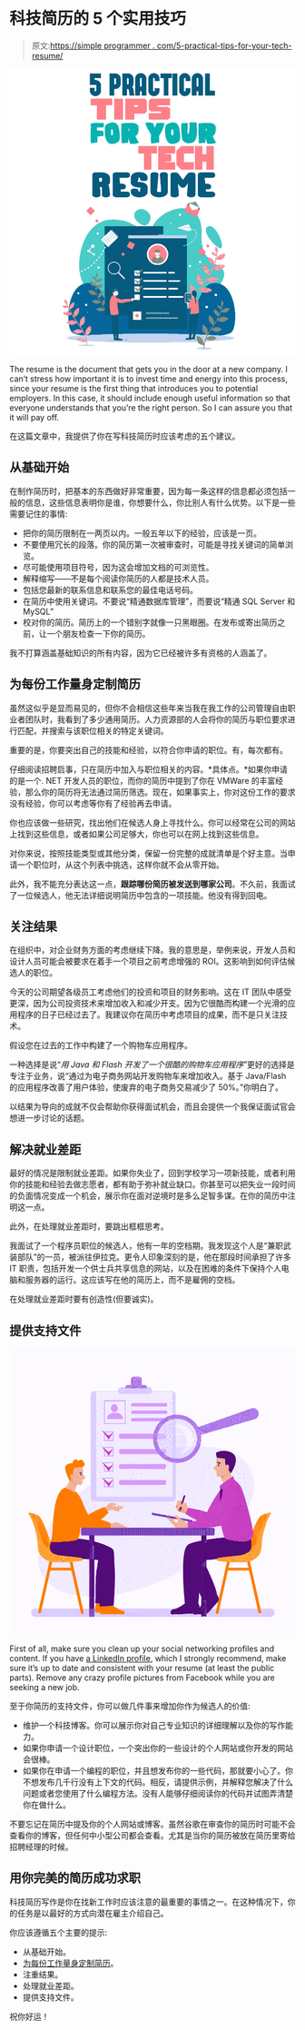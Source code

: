 # 科技简历的 5 个实用技巧

> 原文:[https://simple programmer . com/5-practical-tips-for-your-tech-resume/](https://simpleprogrammer.com/5-practical-tips-for-your-tech-resume/)

![tech resume](img/d916274b45e523428216c2807f2faba9.png)

The resume is the document that gets you in the door at a new company. I can’t stress how important it is to invest time and energy into this process, since your resume is the first thing that introduces you to potential employers. In this case, it should include enough useful information so that everyone understands that you’re the right person. So I can assure you that it will pay off.

在这篇文章中，我提供了你在写科技简历时应该考虑的五个建议。

## 从基础开始

在制作简历时，把基本的东西做好非常重要，因为每一条这样的信息都必须包括一般的信息，这些信息表明你是谁，你想要什么，你比别人有什么优势。以下是一些需要记住的事情:

*   把你的简历限制在一两页以内。一般五年以下的经验，应该是一页。
*   不要使用冗长的段落。你的简历第一次被审查时，可能是寻找关键词的简单浏览。
*   尽可能使用项目符号，因为这会增加文档的可浏览性。
*   解释缩写——不是每个阅读你简历的人都是技术人员。
*   包括您最新的联系信息和联系您的最佳电话号码。
*   在简历中使用关键词。不要说“精通数据库管理”，而要说“精通 SQL Server 和 MySQL”
*   校对你的简历。简历上的一个错别字就像一只黑眼圈。在发布或寄出简历之前，让一个朋友检查一下你的简历。

我不打算涵盖基础知识的所有内容，因为它已经被许多有资格的人涵盖了。

## 为每份工作量身定制简历

虽然这似乎是显而易见的，但你不会相信这些年来当我在我工作的公司管理自由职业者团队时，我看到了多少通用简历。人力资源部的人会将你的简历与职位要求进行匹配，并搜索与该职位相关的特定关键词。

重要的是，你要突出自己的技能和经验，以符合你申请的职位。有，每次都有。

仔细阅读招聘启事，只在简历中加入与职位相关的内容。*具体点。*如果你申请的是一个. NET 开发人员的职位，而你的简历中提到了你在 VMWare 的丰富经验，那么你的简历将无法通过简历筛选。现在，如果事实上，你对这份工作的要求没有经验，你可以考虑等你有了经验再去申请。

你也应该做一些研究，找出他们在候选人身上寻找什么。你可以经常在公司的网站上找到这些信息，或者如果公司足够大，你也可以在网上找到这些信息。

对你来说，按照技能类型或其他分类，保留一份完整的成就清单是个好主意。当申请一个职位时，从这个列表中挑选，这样你就不会从零开始。

此外，我不能充分表达这一点，**跟踪哪份简历被发送到哪家公司**。不久前，我面试了一位候选人，他无法详细说明简历中包含的一项技能。他没有得到回电。

## 关注结果

在组织中，对企业财务方面的考虑继续下降。我的意思是，举例来说，开发人员和设计人员可能会被要求在着手一个项目之前考虑增强的 ROI。这影响到如何评估候选人的职位。

今天的公司期望各级员工考虑他们的投资和项目的财务影响。这在 IT 团队中感受更深，因为公司投资技术来增加收入和减少开支。因为它很酷而构建一个光滑的应用程序的日子已经过去了。我建议你在简历中考虑项目的成果，而不是只关注技术。

假设您在过去的工作中构建了一个购物车应用程序。

一种选择是说“*用 Java 和 Flash 开发了一个很酷的购物车应用程序*”更好的选择是专注于业务，说“通过为电子商务网站开发购物车来增加收入。基于 Java/Flash 的应用程序改善了用户体验，使废弃的电子商务交易减少了 50%。”你明白了。

以结果为导向的成就不仅会帮助你获得面试机会，而且会提供一个我保证面试官会想进一步讨论的话题。

## 解决就业差距

最好的情况是限制就业差距。如果你失业了，回到学校学习一项新技能，或者利用你的技能和经验去做志愿者，都有助于弥补就业缺口。你甚至可以把失业一段时间的负面情况变成一个机会，展示你在面对逆境时是多么足智多谋。在你的简历中注明这一点。

此外，在处理就业差距时，要跳出框框思考。

我面试了一个程序员职位的候选人，他有一年的空档期。我发现这个人是“兼职武装部队”的一员，被派往伊拉克。更令人印象深刻的是，他在那段时间承担了许多 IT 职责，包括开发一个供士兵共享信息的网站，以及在困难的条件下保持个人电脑和服务器的运行。这应该写在他的简历上，而不是雇佣的空档。

在处理就业差距时要有创造性(但要诚实)。

## 提供支持文件

![tech resume](img/a6196229325682e608c8608aeb0036d2.png)

First of all, make sure you clean up your social networking profiles and content. If you have [a LinkedIn profile](https://simpleprogrammer.com/linkedin-programming-job/), which I strongly recommend, make sure it’s up to date and consistent with your resume (at least the public parts). Remove any crazy profile pictures from Facebook while you are seeking a new job.

至于你简历的支持文件，你可以做几件事来增加你作为候选人的价值:

*   维护一个科技博客。你可以展示你对自己专业知识的详细理解以及你的写作能力。
*   如果你申请一个设计职位，一个突出你的一些设计的个人网站或你开发的网站会很棒。
*   如果你在申请一个编程的职位，并且想发布你的一些代码，那就要小心了。你不想发布几千行没有上下文的代码。相反，请提供示例，并解释您解决了什么问题或者您使用了什么编程方法。没有人能够仔细阅读你的代码并试图弄清楚你在做什么。

不要忘记在简历中提及你的个人网站或博客。虽然谷歌在审查你的简历时可能不会查看你的博客，但任何中小型公司都会查看。尤其是当你的简历被放在简历里寄给招聘经理的时候。

## 用你完美的简历成功求职

科技简历写作是你在找新工作时应该注意的最重要的事情之一。在这种情况下，你的任务是以最好的方式向潜在雇主介绍自己。

你应该遵循五个主要的提示:

*   从基础开始。
*   [为每份工作量身定制简历](https://www.amazon.com/dp/007140886X/makithecompsi-20)。
*   注重结果。
*   处理就业差距。
*   提供支持文件。

祝你好运！